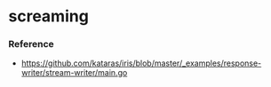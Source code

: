 screaming
=========
### Reference
- https://github.com/kataras/iris/blob/master/_examples/response-writer/stream-writer/main.go
